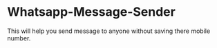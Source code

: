 # Whatsapp-Message-Sender
This will help you send message to anyone without saving there mobile number.
